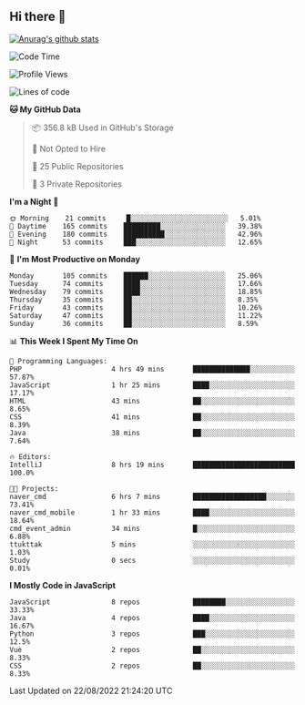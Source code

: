 ## Hi there 👋

[![Anurag's github stats](https://github-readme-stats.vercel.app/api?username=Songwonseok)](https://github.com/anuraghazra/github-readme-stats)



<!--START_SECTION:waka-->
![Code Time](http://img.shields.io/badge/Code%20Time-1%2C713%20hrs%2039%20mins-blue)

![Profile Views](http://img.shields.io/badge/Profile%20Views-0-blue)

![Lines of code](https://img.shields.io/badge/From%20Hello%20World%20I%27ve%20Written-3%20Million%20lines%20of%20code-blue)

**🐱 My GitHub Data** 

> 📦 356.8 kB Used in GitHub's Storage 
 > 
> 🚫 Not Opted to Hire
 > 
> 📜 25 Public Repositories 
 > 
> 🔑 3 Private Repositories  
 > 
**I'm a Night 🦉** 

```text
🌞 Morning    21 commits     █░░░░░░░░░░░░░░░░░░░░░░░░   5.01% 
🌆 Daytime    165 commits    █████████░░░░░░░░░░░░░░░░   39.38% 
🌃 Evening    180 commits    ██████████░░░░░░░░░░░░░░░   42.96% 
🌙 Night      53 commits     ███░░░░░░░░░░░░░░░░░░░░░░   12.65%

```
📅 **I'm Most Productive on Monday** 

```text
Monday       105 commits    ██████░░░░░░░░░░░░░░░░░░░   25.06% 
Tuesday      74 commits     ████░░░░░░░░░░░░░░░░░░░░░   17.66% 
Wednesday    79 commits     ████░░░░░░░░░░░░░░░░░░░░░   18.85% 
Thursday     35 commits     ██░░░░░░░░░░░░░░░░░░░░░░░   8.35% 
Friday       43 commits     ██░░░░░░░░░░░░░░░░░░░░░░░   10.26% 
Saturday     47 commits     ██░░░░░░░░░░░░░░░░░░░░░░░   11.22% 
Sunday       36 commits     ██░░░░░░░░░░░░░░░░░░░░░░░   8.59%

```


📊 **This Week I Spent My Time On** 

```text
💬 Programming Languages: 
PHP                      4 hrs 49 mins       ██████████████░░░░░░░░░░░   57.87% 
JavaScript               1 hr 25 mins        ████░░░░░░░░░░░░░░░░░░░░░   17.17% 
HTML                     43 mins             ██░░░░░░░░░░░░░░░░░░░░░░░   8.65% 
CSS                      41 mins             ██░░░░░░░░░░░░░░░░░░░░░░░   8.39% 
Java                     38 mins             ██░░░░░░░░░░░░░░░░░░░░░░░   7.64%

🔥 Editors: 
IntelliJ                 8 hrs 19 mins       █████████████████████████   100.0%

🐱‍💻 Projects: 
naver_cmd                6 hrs 7 mins        ██████████████████░░░░░░░   73.41% 
naver_cmd_mobile         1 hr 33 mins        ████░░░░░░░░░░░░░░░░░░░░░   18.64% 
cmd_event_admin          34 mins             █░░░░░░░░░░░░░░░░░░░░░░░░   6.88% 
ttukttak                 5 mins              ░░░░░░░░░░░░░░░░░░░░░░░░░   1.03% 
Study                    0 secs              ░░░░░░░░░░░░░░░░░░░░░░░░░   0.01%

```

**I Mostly Code in JavaScript** 

```text
JavaScript               8 repos             ████████░░░░░░░░░░░░░░░░░   33.33% 
Java                     4 repos             ████░░░░░░░░░░░░░░░░░░░░░   16.67% 
Python                   3 repos             ███░░░░░░░░░░░░░░░░░░░░░░   12.5% 
Vue                      2 repos             ██░░░░░░░░░░░░░░░░░░░░░░░   8.33% 
CSS                      2 repos             ██░░░░░░░░░░░░░░░░░░░░░░░   8.33%

```



 Last Updated on 22/08/2022 21:24:20 UTC
<!--END_SECTION:waka-->
